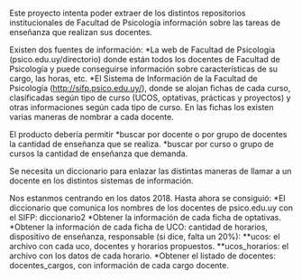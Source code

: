 Este proyecto intenta poder extraer de los distintos repositorios institucionales de Facultad de Psicología información sobre las tareas de enseñanza que realizan sus docentes.

Existen dos fuentes de información:
*La web de Facultad de Psicología (psico.edu.uy/directorio) donde están todos los docentes de Facultad de Psicología y puede conseguirse información sobre características de su cargo, las horas, etc.
*El Sistema de Información de la Facultad de Psicología (http://sifp.psico.edu.uy/), donde se alojan fichas de cada curso, clasificadas según tipo de curso (UCOS, optativas, prácticas y proyectos) y otras informaciones según cada tipo de curso. En las fichas los existen varias maneras de nombrar a cada docente.

El producto debería permitir
*buscar por docente o por grupo de docentes la cantidad de enseñanza que se realiza.
*buscar por curso o grupo de cursos la cantidad de enseñanza que demanda.

Se necesita un diccionario para enlazar las distintas maneras de llamar a un docente en los distintos sistemas de información.

Nos estanmos centrando en los datos 2018. Hasta ahora se consiguió:
*El diccionario que comunica los nombres de los docentes de psico.edu.uy con el SIFP: diccionario2
*Obtener la información de cada ficha de optativas.
*Obtener la información de cada ficha de UCO: cantidad de horarios, dispositivo de enseñanza, responsable (si dice, falta un 20%):
**ucos: el archivo con cada uco, docentes y horarios propuestos.
**ucos_horarios: el archivo con los datos de cada horario.
*Obtener el listado de docentes: docentes_cargos, con información de cada cargo docente.
